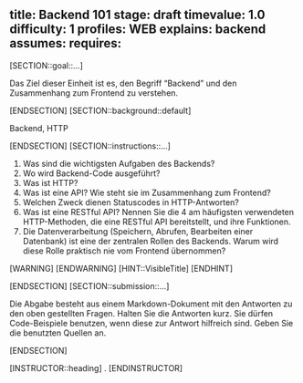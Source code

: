 title: Backend 101
stage: draft
timevalue: 1.0
difficulty: 1
profiles: WEB
explains: backend
assumes:
requires:
---
[SECTION::goal::...]

Das Ziel dieser Einheit ist es, den Begriff “Backend” und den Zusammenhang zum Frontend zu verstehen.

[ENDSECTION]
[SECTION::background::default]

Backend, HTTP

[ENDSECTION]
[SECTION::instructions::...]

1. Was sind die wichtigsten Aufgaben des Backends?
2. Wo wird Backend-Code ausgeführt?
3. Was ist HTTP?
4. Was ist eine API? Wie steht sie im Zusammenhang zum Frontend?
5. Welchen Zweck dienen Statuscodes in HTTP-Antworten?
6. Was ist eine RESTful API? Nennen Sie die 4 am häufigsten verwendeten HTTP-Methoden, die eine RESTful API bereitstellt, und ihre Funktionen.
8. Die Datenverarbeitung (Speichern, Abrufen, Bearbeiten einer Datenbank) ist eine der zentralen Rollen des Backends. Warum wird diese Rolle praktisch nie vom Frontend übernommen?

[WARNING]
[ENDWARNING]
[HINT::VisibleTitle]
[ENDHINT]

[ENDSECTION]
[SECTION::submission::...]

Die Abgabe besteht aus einem Markdown-Dokument mit den Antworten zu den oben gestellten Fragen. Halten Sie die Antworten kurz. Sie dürfen Code-Beispiele benutzen, wenn diese zur Antwort hilfreich sind. Geben Sie die benutzten Quellen an.

[ENDSECTION]

[INSTRUCTOR::heading]
.
[ENDINSTRUCTOR]
